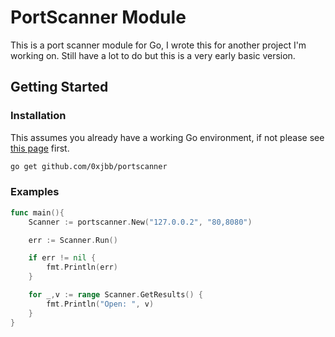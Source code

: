 # PortScanner Module

This is a port scanner module for Go, I wrote this for another project I'm working on.
Still have a lot to do but this is a very early basic version.

## Getting Started

### Installation

This assumes you already have a working Go environment, if not please see
[this page](https://golang.org/doc/install) first.

```sh
go get github.com/0xjbb/portscanner
```

### Examples 

```go
func main(){
	Scanner := portscanner.New("127.0.0.2", "80,8080")

	err := Scanner.Run()

	if err != nil {
		fmt.Println(err)
	}

	for _,v := range Scanner.GetResults() {
		fmt.Println("Open: ", v)
	}
}
```